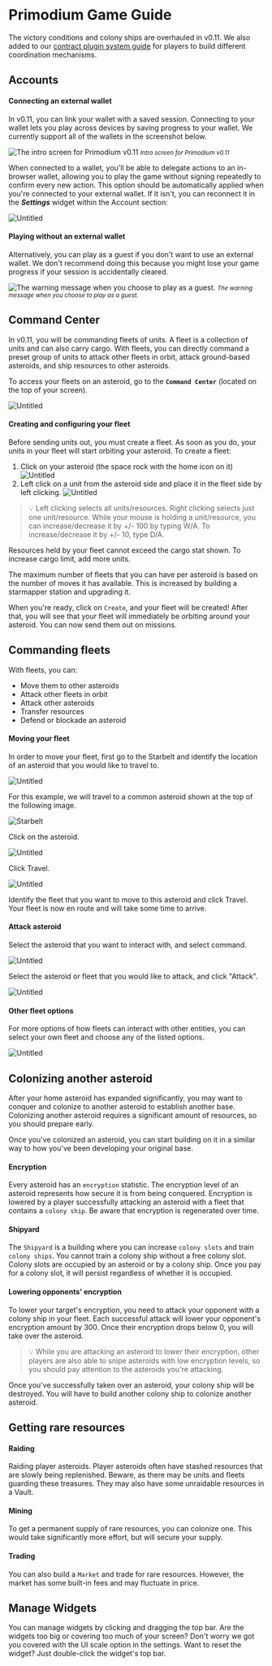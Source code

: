 # Primodium Game Guide

The victory conditions and colony ships are overhauled in v0.11. We also added to our [contract plugin system guide](./world-extension.mdx) for players to build different coordination mechanisms.

## Accounts

#### Connecting an external wallet

In v0.11, you can link your wallet with a saved session. Connecting to your wallet lets you play across devices by saving progress to your wallet. We currently support all of the wallets in the screenshot below.

![The intro screen for Primodium v0.11 ](../public/game-guide/v0_11Home.png)
<small>_Intro screen for Primodium v0.11_</small>

When connected to a wallet, you'll be able to delegate actions to an in-browser wallet, allowing you to play the game without signing repeatedly to confirm every new action. This option should be automatically applied when you're connected to your external wallet. If it isn't, you can reconnect it in the **_Settings_** widget within the Account section:

![Untitled](../public/game-guide/AuthorizeDelegate.png)

#### Playing without an external wallet

Alternatively, you can play as a guest if you don't want to use an external wallet. We don't recommend doing this because you might lose your game progress if your session is accidentally cleared.

![The warning message when you choose to play as a guest.](../public/game-guide/GuestWarning.png)
<small>_The warning message when you choose to play as a guest._</small>

## Command Center

In v0.11, you will be commanding fleets of units. A fleet is a collection of units and can also carry cargo. With fleets, you can directly command a preset group of units to attack other fleets in orbit, attack ground-based asteroids, and ship resources to other asteroids.

To access your fleets on an asteroid, go to the **`Command Center`** (located on the top of your screen).

![Untitled](../public/game-guide/OpenCommandCenter.png)

#### Creating and configuring your fleet

Before sending units out, you must create a fleet. As soon as you do, your units in your fleet will start orbiting your asteroid. To create a fleet:

1. Click on your asteroid (the space rock with the home icon on it)
![Untitled](../public/game-guide/CreateFleet.png)
1. Left click on a unit from the asteroid side and place it in the fleet side by left clicking.
![Untitled](../public/game-guide/TransferUnit.png)

> 💡 Left clicking selects all units/resources. Right clicking selects just one unit/resource. While your mouse is holding a unit/resource, you can increase/decrease it by +/- 100 by typing W/A. To increase/decrease it by +/- 10, type D/A.

Resources held by your fleet cannot exceed the cargo stat shown. To increase cargo limit, add more units.

The maximum number of fleets that you can have per asteroid is based on the number of moves it has available. This is increased by building a starmapper station and upgrading it.

When you're ready, click on `Create`, and your fleet will be created! After that, you will see that your fleet will immediately be orbiting around your asteroid. You can now send them out on missions.

## Commanding fleets

With fleets, you can:

- Move them to other asteroids
- Attack other fleets in orbit
- Attack other asteroids
- Transfer resources
- Defend or blockade an asteroid

#### Moving your fleet

In order to move your fleet, first go to the Starbelt and identify the location of an asteroid that you would like to travel to.

![Untitled](../public/game-guide/OpenStarbelt.png)

For this example, we will travel to a common asteroid shown at the top of the following image.

![Starbelt](../public/game-guide/Starbelt.png)

Click on the asteroid.

![Untitled](../public/game-guide/Travel.png)

Click Travel.

![Untitled](../public/game-guide/Travel2.png)

Identify the fleet that you want to move to this asteroid and click Travel. Your fleet is now en route and will take some time to arrive.

#### Attack asteroid

Select the asteroid that you want to interact with, and select command.

![Untitled](../public/game-guide/CommandButton.png)

Select the asteroid or fleet that you would like to attack, and click "Attack".

![Untitled](../public/game-guide/Attack.png)

#### Other fleet options

For more options of how fleets can interact with other entities, you can select your own fleet and choose any of the listed options.

![Untitled](../public/game-guide/OtherFleetOptions.png)

## Colonizing another asteroid

After your home asteroid has expanded significantly, you may want to conquer and colonize to another asteroid to establish another base. Colonizing another asteroid requires a significant amount of resources, so you should prepare early.

Once you've colonized an asteroid, you can start building on it in a similar way to how you've been developing your original base.

#### Encryption

Every asteroid has an `encryption` statistic. The encryption level of an asteroid represents how secure it is from being conquered. Encryption is lowered by a player successfully attacking an asteroid with a fleet that contains a `colony ship`. Be aware that encryption is regenerated over time.

#### Shipyard

The `Shipyard` is a building where you can increase `colony slots` and train `colony ships`. You cannot train a colony ship without a free colony slot. Colony slots are occupied by an asteroid or by a colony ship. Once you pay for a colony slot, it will persist regardless of whether it is occupied.

#### Lowering opponents' encryption

To lower your target's encryption, you need to attack your opponent with a colony ship in your fleet. Each successful attack will lower your opponent's encryption amount by 300. Once their encryption drops below 0, you will take over the asteroid.

> 💡 While you are attacking an asteroid to lower their encryption, other players are also able to snipe asteroids with low encryption levels, so you should pay attention to the asteroids you're attacking.

Once you've successfully taken over an asteroid, your colony ship will be destroyed. You will have to build another colony ship to colonize another asteroid.

## Getting rare resources

#### Raiding

Raiding player asteroids. Player asteroids often have stashed resources that are slowly being replenished. Beware, as there may be units and fleets guarding these treasures. They may also have some unraidable resources in a Vault.

#### Mining

To get a permanent supply of rare resources, you can colonize one. This would take significantly more effort, but will secure your supply.

#### Trading

You can also build a `Market` and trade for rare resources. However, the market has some built-in fees and may fluctuate in price.

## Manage Widgets

You can manage widgets by clicking and dragging the top bar. Are the widgets too big or covering too much of your screen? Don't worry we got you covered with the UI scale option in the settings. Want to reset the widget? Just double-click the widget's top bar.
